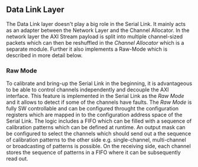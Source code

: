 ## Data Link Layer

The Data Link layer doesn't play a big role in the Serial Link. It mainly acts as an adapter between the Network Layer and the Channel Allocator. In the network layer the AXI Stream payload is split into multiple channel-sized packets which can then be reshuffled in the *Channel Allocator* which is a separate module. Further it also implements a Raw-Mode which is described in more detail below.

### Raw Mode
To calibrate and bring-up the Serial Link in the beginning, it is advantageous to be able to control channels independently and decouple the AXI interface. This feature is implemented in the Serial Link as the *Raw Mode* and it allows to detect if some of the channels have faults. The *Raw Mode* is fully SW controllable and can be configured throught the configuration registers which are mapped in to the configuration address space of the Serial Link. The logic includes a FIFO which can be filled with a sequence of calibration patterns which can be defined at runtime. An output mask can be configured to select the channels which should send out a the sequence of calibration patterns to the other side e.g. single-channel, multi-channel or broadcasting of patterns is possible. On the receiving side, each channel stores the sequence of patterns in a FIFO where it can be subsequently read out.